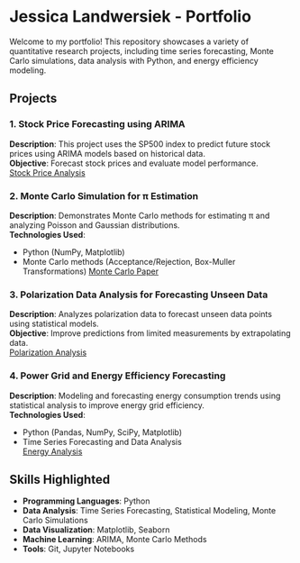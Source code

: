 # Jessica Landwersiek - Portfolio

Welcome to my portfolio! This repository showcases a variety of quantitative research projects, including time series forecasting, Monte Carlo simulations, data analysis with Python, and energy efficiency modeling.

## Projects

### 1. Stock Price Forecasting using ARIMA
**Description**: This project uses the SP500 index to predict future stock prices using ARIMA models based on historical data.  
**Objective**: Forecast stock prices and evaluate model performance.  
[Stock Price Analysis](https://github.com/jlandwersiek/portfolio/tree/stock-price-forecasting)

### 2. Monte Carlo Simulation for π Estimation
**Description**: Demonstrates Monte Carlo methods for estimating π and analyzing Poisson and Gaussian distributions.  
**Technologies Used**:  
- Python (NumPy, Matplotlib)  
- Monte Carlo methods (Acceptance/Rejection, Box-Muller Transformations)
[Monte Carlo Paper](https://github.com/jlandwersiek/portfolio/tree/monte-carlo-paper)


### 3. Polarization Data Analysis for Forecasting Unseen Data
**Description**: Analyzes polarization data to forecast unseen data points using statistical models.  
**Objective**: Improve predictions from limited measurements by extrapolating data.  
[Polarization Analysis](https://github.com/jlandwersiek/portfolio/tree/polarization-analysis)


### 4. Power Grid and Energy Efficiency Forecasting
**Description**: Modeling and forecasting energy consumption trends using statistical analysis to improve energy grid efficiency.  
**Technologies Used**:  
- Python (Pandas, NumPy, SciPy, Matplotlib)  
- Time Series Forecasting and Data Analysis  
[Energy Analysis](https://github.com/jlandwersiek/portfolio/tree/energy-analysis)

## Skills Highlighted
- **Programming Languages**: Python  
- **Data Analysis**: Time Series Forecasting, Statistical Modeling, Monte Carlo Simulations  
- **Data Visualization**: Matplotlib, Seaborn  
- **Machine Learning**: ARIMA, Monte Carlo Methods  
- **Tools**: Git, Jupyter Notebooks  
